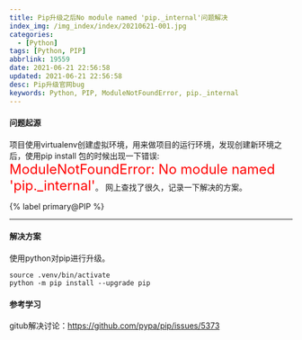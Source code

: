 ```yaml
---
title: Pip升级之后No module named 'pip._internal'问题解决
index_img: /img_index/index/20210621-001.jpg
categories:
  - [Python]
tags: [Python, PIP]
abbrlink: 19559
date: 2021-06-21 22:56:58
updated: 2021-06-21 22:56:58
desc: Pip升级官网bug
keywords: Python, PIP, ModuleNotFoundError, pip._internal
---
```



#### 问题起源

项目使用virtualenv创建虚拟环境，用来做项目的运行环境，发现创建新环境之后，使用pip install 包的时候出现一下错误: <font color="red" size="5">ModuleNotFoundError: No module named 'pip._internal'</font>。
网上查找了很久，记录一下解决的方案。

{% label primary@PIP %}

<!--more-->

<hr />

#### 解决方案

使用python对pip进行升级。
```
source .venv/bin/activate
python -m pip install --upgrade pip
```

#### 参考学习

gitub解决讨论：https://github.com/pypa/pip/issues/5373
